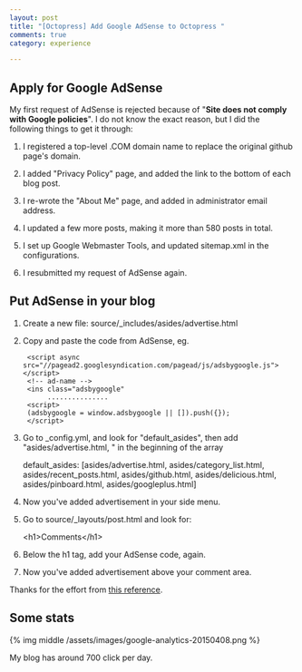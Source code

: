```yaml
---
layout: post
title: "[Octopress] Add Google AdSense to Octopress "
comments: true
category: experience

---
```


## Apply for Google AdSense

My first request of AdSense is rejected because of "__Site does not comply with Google policies__". I do not know the exact reason, but I did the following things to get it through: 

1. I registered a top-level .COM domain name to replace the original github page's domain.

2. I added "Privacy Policy" page, and added the link to the bottom of each blog post. 

3. I re-wrote the "About Me" page, and added in administrator email address. 

4. I updated a few more posts, making it more than 580 posts in total. 

5. I set up Google Webmaster Tools, and updated sitemap.xml in the configurations. 

6. I resubmitted my request of AdSense again. 

## Put AdSense in your blog

1. Create a new file: source/_includes/asides/advertise.html

2. Copy and paste the code from AdSense, eg. 

        <script async src="//pagead2.googlesyndication.com/pagead/js/adsbygoogle.js"></script>
        <!-- ad-name -->
        <ins class="adsbygoogle"
             ...............
        <script>
        (adsbygoogle = window.adsbygoogle || []).push({});
        </script>

3. Go to _config.yml, and look for "default_asides", then add "asides/advertise.html, " in the beginning of the array

    default_asides: [asides/advertise.html, asides/category_list.html, asides/recent_posts.html, asides/github.html, asides/delicious.html, asides/pinboard.html, asides/googleplus.html]

4. Now you've added advertisement in your side menu.

5. Go to source/_layouts/post.html and look for: 

    \<h1\>Comments\</h1\>
    
6. Below the h1 tag, add your AdSense code, again. 

7. Now you've added advertisement above your comment area.

Thanks for the effort from [this reference](https://www.hi29.net/post/2013/11/30/octopresszen-mo-fang-adsense/).

## Some stats

{% img middle /assets/images/google-analytics-20150408.png %}

My blog has around 700 click per day. 
